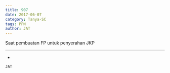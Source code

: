 ```yaml
---
title: 907
date: 2017-06-07
category: Tanya-SC
tags: PPN
author: JAT
---
```


Saat pembuatan FP untuk penyerahan JKP

---

-

`JAT`
